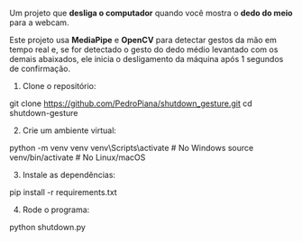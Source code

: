 Um projeto que **desliga o computador** quando você mostra o **dedo do meio** para a webcam.

Este projeto usa **MediaPipe** e **OpenCV** para detectar gestos da mão em tempo real e, se for detectado o gesto do dedo médio levantado com os demais abaixados, ele inicia o desligamento da máquina após 1 segundos de confirmação.



1. Clone o repositório:

git clone https://github.com/PedroPiana/shutdown_gesture.git
cd shutdown-gesture

2. Crie um ambiente virtual:

python -m venv venv
venv\Scripts\activate  # No Windows
source venv/bin/activate  # No Linux/macOS


3. Instale as dependências:

pip install -r requirements.txt

4. Rode o programa:

python shutdown.py
